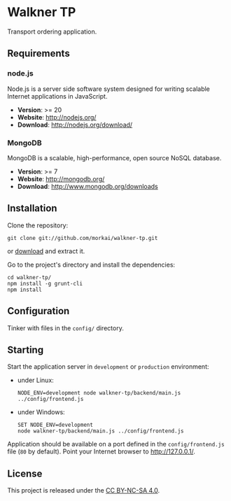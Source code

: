 # Walkner TP

Transport ordering application.

## Requirements

### node.js

Node.js is a server side software system designed for writing scalable
Internet applications in JavaScript.

  * __Version__: >= 20
  * __Website__: http://nodejs.org/
  * __Download__: http://nodejs.org/download/

### MongoDB

MongoDB is a scalable, high-performance, open source NoSQL database.

  * __Version__: >= 7
  * __Website__: http://mongodb.org/
  * __Download__: http://www.mongodb.org/downloads

## Installation

Clone the repository:

```
git clone git://github.com/morkai/walkner-tp.git
```

or [download](https://github.com/morkai/walkner-tp/zipball/master)
and extract it.

Go to the project's directory and install the dependencies:

```
cd walkner-tp/
npm install -g grunt-cli
npm install
```

## Configuration

Tinker with files in the `config/` directory.

## Starting

Start the application server in `development` or `production` environment:

  * under Linux:

    ```
    NODE_ENV=development node walkner-tp/backend/main.js ../config/frontend.js
    ```

  * under Windows:

    ```
    SET NODE_ENV=development
    node walkner-tp/backend/main.js ../config/frontend.js
    ```

Application should be available on a port defined in the `config/frontend.js` file
(`80` by default). Point your Internet browser to http://127.0.0.1/.

## License

This project is released under the
[CC BY-NC-SA 4.0](https://raw.github.com/morkai/walkner-tp/master/license.md).

